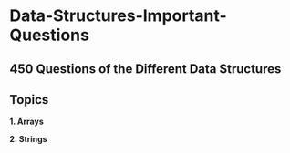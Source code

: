 # Data-Structures-Important-Questions
## 450 Questions of the Different Data Structures

## Topics
**1. Arrays**

**2. Strings**

